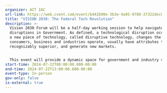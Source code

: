 ```yaml
---
organizer: ACT IAC
url-link: https://web.cvent.com/event/b442b90e-3b3e-4a95-9780-37322dec0d68/summary
title: "VISION 2030: The Federal Tech Revolution"
description: >-
  Vision 2030 Forum will be a half-day working session to help navigate
  disruptions in Government. As defined, a technological disruption occurs when
  a new piece of technology, called disruptive technology, changes the way
  consumers, business and industries operate, usually have attributes that are
  recognizably superior, and generate new markets.


  This event will provide a dynamic space for government and industry visionaries to co-create groundbreaking solutions for tomorrow's challenges. The interactive, disruptive sessions will feature breakout groups led by government and industry trailblazers tackling use cases in a variety of topics with AI and Chat GPT serving as research assistants throughout the event. Vision 2030 will guide you based on the use case, persona, and problem statement you select, sparking intentional disruption while identifying unexpected risks to government and society. Expect unprecedented interactivity and insight that will not only provoke thought but also generate actionable ideas that are desirable, feasible, and viable. To capture the essence of our discussions, a graphic artist will be on hand to visually document the event’s highlights.
start-time: 2024-07-22T08:00:00.000-00:00
end-time: 2024-07-22T13:00:00.000-00:00
event-type: In-person
gov-only: false
is-external: true
---
```

